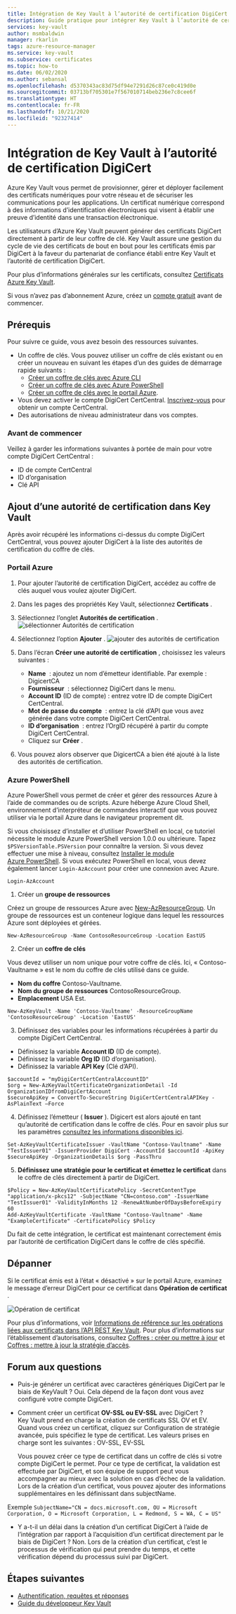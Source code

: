 ```yaml
---
title: Intégration de Key Vault à l’autorité de certification DigiCert
description: Guide pratique pour intégrer Key Vault à l’autorité de certification DigiCert
services: key-vault
author: msmbaldwin
manager: rkarlin
tags: azure-resource-manager
ms.service: key-vault
ms.subservice: certificates
ms.topic: how-to
ms.date: 06/02/2020
ms.author: sebansal
ms.openlocfilehash: d5370343ac83d75df94e7291d26c87ce0c419d0e
ms.sourcegitcommit: 03713bf705301e7f567010714beb236e7c8cee6f
ms.translationtype: HT
ms.contentlocale: fr-FR
ms.lasthandoff: 10/21/2020
ms.locfileid: "92327414"
---
```

# <a name="integrating-key-vault-with-digicert-certificate-authority"></a>Intégration de Key Vault à l’autorité de certification DigiCert

Azure Key Vault vous permet de provisionner, gérer et déployer facilement des certificats numériques pour votre réseau et de sécuriser les communications pour les applications. Un certificat numérique correspond à des informations d’identification électroniques qui visent à établir une preuve d’identité dans une transaction électronique. 

Les utilisateurs d’Azure Key Vault peuvent générer des certificats DigiCert directement à partir de leur coffre de clé. Key Vault assure une gestion du cycle de vie des certificats de bout en bout pour les certificats émis par DigiCert à la faveur du partenariat de confiance établi entre Key Vault et l’autorité de certification DigiCert.

Pour plus d’informations générales sur les certificats, consultez [Certificats Azure Key Vault](/azure/key-vault/certificates/about-certificates).

Si vous n’avez pas d’abonnement Azure, créez un [compte gratuit](https://azure.microsoft.com/free/?WT.mc_id=A261C142F) avant de commencer.

## <a name="prerequisites"></a>Prérequis

Pour suivre ce guide, vous avez besoin des ressources suivantes.
* Un coffre de clés. Vous pouvez utiliser un coffre de clés existant ou en créer un nouveau en suivant les étapes d’un des guides de démarrage rapide suivants :
   - [Créer un coffre de clés avec Azure CLI](../secrets/quick-create-cli.md)
   - [Créer un coffre de clés avec Azure PowerShell](../secrets/quick-create-powershell.md)
   - [Créer un coffre de clés avec le portail Azure](../secrets/quick-create-portal.md).
*   Vous devez activer le compte DigiCert CertCentral. [Inscrivez-vous](https://www.digicert.com/account/signup/) pour obtenir un compte CertCentral.
*   Des autorisations de niveau administrateur dans vos comptes.


### <a name="before-you-begin"></a>Avant de commencer

Veillez à garder les informations suivantes à portée de main pour votre compte DigiCert CertCentral :
-   ID de compte CertCentral
-   ID d’organisation
-   Clé API

## <a name="adding-certificate-authority-in-key-vault"></a>Ajout d’une autorité de certification dans Key Vault 
Après avoir récupéré les informations ci-dessus du compte DigiCert CertCentral, vous pouvez ajouter DigiCert à la liste des autorités de certification du coffre de clés.

### <a name="azure-portal"></a>Portail Azure

1.  Pour ajouter l’autorité de certification DigiCert, accédez au coffre de clés auquel vous voulez ajouter DigiCert. 
2.  Dans les pages des propriétés Key Vault, sélectionnez **Certificats** .
3.  Sélectionnez l’onglet **Autorités de certification** . ![sélectionner Autorités de certification](../media/certificates/how-to-integrate-certificate-authority/select-certificate-authorities.png)
4.  Sélectionnez l’option **Ajouter** .
 ![ajouter des autorités de certification](../media/certificates/how-to-integrate-certificate-authority/add-certificate-authority.png)
5.  Dans l’écran **Créer une autorité de certification** , choisissez les valeurs suivantes :
    -   **Name**  : ajoutez un nom d’émetteur identifiable. Par exemple : DigicertCA
    -   **Fournisseur**  : sélectionnez DigiCert dans le menu.
    -   **Account ID** (ID de compte) : entrez votre ID de compte DigiCert CertCentral.
    -   **Mot de passe du compte**  : entrez la clé d’API que vous avez générée dans votre compte DigiCert CertCentral.
    -   **ID d’organisation**  : entrez l’OrgID récupéré à partir du compte DigiCert CertCentral. 
    -   Cliquez sur **Créer** .
   
6.  Vous pouvez alors observer que DigicertCA a bien été ajouté à la liste des autorités de certification.


### <a name="azure-powershell"></a>Azure PowerShell

Azure PowerShell vous permet de créer et gérer des ressources Azure à l’aide de commandes ou de scripts. Azure héberge Azure Cloud Shell, environnement d’interpréteur de commandes interactif que vous pouvez utiliser via le portail Azure dans le navigateur proprement dit.

Si vous choisissez d’installer et d’utiliser PowerShell en local, ce tutoriel nécessite le module Azure PowerShell version 1.0.0 ou ultérieure. Tapez `$PSVersionTable.PSVersion` pour connaître la version. Si vous devez effectuer une mise à niveau, consultez [Installer le module Azure PowerShell](/powershell/azure/install-az-ps). Si vous exécutez PowerShell en local, vous devez également lancer `Login-AzAccount` pour créer une connexion avec Azure.

```azurepowershell-interactive
Login-AzAccount
```

1.  Créer un **groupe de ressources**

Créez un groupe de ressources Azure avec [New-AzResourceGroup](/powershell/module/az.resources/new-azresourcegroup). Un groupe de ressources est un conteneur logique dans lequel les ressources Azure sont déployées et gérées. 

```azurepowershell-interactive
New-AzResourceGroup -Name ContosoResourceGroup -Location EastUS
```

2. Créer un **coffre de clés**

Vous devez utiliser un nom unique pour votre coffre de clés. Ici, « Contoso-Vaultname » est le nom du coffre de clés utilisé dans ce guide.

- **Nom du coffre** Contoso-Vaultname.
- **Nom du groupe de ressources** ContosoResourceGroup.
- **Emplacement** USA Est.

```azurepowershell-interactive
New-AzKeyVault -Name 'Contoso-Vaultname' -ResourceGroupName 'ContosoResourceGroup' -Location 'EastUS'
```

3. Définissez des variables pour les informations récupérées à partir du compte DigiCert CertCentral.

- Définissez la variable **Account ID** (ID de compte).
- Définissez la variable **Org ID** (ID d’organisation).
- Définissez la variable **API Key** (Clé d’API).

```azurepowershell-interactive
$accountId = "myDigiCertCertCentralAccountID"
$org = New-AzKeyVaultCertificateOrganizationDetail -Id OrganizationIDfromDigiCertAccount
$secureApiKey = ConvertTo-SecureString DigiCertCertCentralAPIKey -AsPlainText –Force
```

4. Définissez l’émetteur ( **Issuer** ). Digicert est alors ajouté en tant qu’autorité de certification dans le coffre de clés. Pour en savoir plus sur les paramètres [consultez les informations disponibles ici](https://docs.microsoft.com/powershell/module/az.keyvault/Set-AzKeyVaultCertificateIssuer).
```azurepowershell-interactive
Set-AzKeyVaultCertificateIssuer -VaultName "Contoso-Vaultname" -Name "TestIssuer01" -IssuerProvider DigiCert -AccountId $accountId -ApiKey $secureApiKey -OrganizationDetails $org -PassThru
```

5. **Définissez une stratégie pour le certificat et émettez le certificat** dans le coffre de clés directement à partir de DigiCert.

```azurepowershell-interactive
$Policy = New-AzKeyVaultCertificatePolicy -SecretContentType "application/x-pkcs12" -SubjectName "CN=contoso.com" -IssuerName "TestIssuer01" -ValidityInMonths 12 -RenewAtNumberOfDaysBeforeExpiry 60
Add-AzKeyVaultCertificate -VaultName "Contoso-Vaultname" -Name "ExampleCertificate" -CertificatePolicy $Policy
```

Du fait de cette intégration, le certificat est maintenant correctement émis par l’autorité de certification DigiCert dans le coffre de clés spécifié.

## <a name="troubleshoot"></a>Dépanner

Si le certificat émis est à l’état « désactivé » sur le portail Azure, examinez le message d’erreur DigiCert pour ce certificat dans **Opération de certificat** .

 ![Opération de certificat](../media/certificates/how-to-integrate-certificate-authority/certificate-operation-select.png)

Pour plus d’informations, voir [Informations de référence sur les opérations liées aux certificats dans l’API REST Key Vault](/rest/api/keyvault). Pour plus d’informations sur l’établissement d’autorisations, consultez [Coffres : créer ou mettre à jour](/rest/api/keyvault/vaults/createorupdate) et [Coffres : mettre à jour la stratégie d’accès](/rest/api/keyvault/vaults/updateaccesspolicy).

## <a name="frequently-asked-questions"></a>Forum aux questions

- Puis-je générer un certificat avec caractères génériques DigiCert par le biais de KeyVault ? 
   Oui. Cela dépend de la façon dont vous avez configuré votre compte DigiCert.
- Comment créer un certificat **OV-SSL ou EV-SSL** avec DigiCert ? 
   Key Vault prend en charge la création de certificats SSL OV et EV. Quand vous créez un certificat, cliquez sur Configuration de stratégie avancée, puis spécifiez le type de certificat. Les valeurs prises en charge sont les suivantes : OV-SSL, EV-SSL
   
   Vous pouvez créer ce type de certificat dans un coffre de clés si votre compte DigiCert le permet. Pour ce type de certificat, la validation est effectuée par DigiCert, et son équipe de support peut vous accompagner au mieux avec la solution en cas d’échec de la validation. Lors de la création d’un certificat, vous pouvez ajouter des informations supplémentaires en les définissant dans subjectName.

Exemple
    ```SubjectName="CN = docs.microsoft.com, OU = Microsoft Corporation, O = Microsoft Corporation, L = Redmond, S = WA, C = US"
    ```
   
- Y a-t-il un délai dans la création d’un certificat DigiCert à l’aide de l’intégration par rapport à l’acquisition d’un certificat directement par le biais de DigiCert ?
   Non. Lors de la création d’un certificat, c’est le processus de vérification qui peut prendre du temps, et cette vérification dépend du processus suivi par DigiCert.


## <a name="next-steps"></a>Étapes suivantes

- [Authentification, requêtes et réponses](../general/authentication-requests-and-responses.md)
- [Guide du développeur Key Vault](../general/developers-guide.md)
